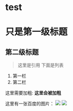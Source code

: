 # test
# 只是第一级标题
## 第二级标题
> 这里是引用
下面是列表
1. 第一栏
2. 第二栏

这里需要加粗:       **这里会被加粗**

这里有一张百度的图片：
![](https://www.baidu.com/img/bd_logo1.png?where=super)
![](https://timgsa.baidu.com/timg?image&quality=80&size=b9999_10000&sec=1562514513572&di=8ef5726b456a8e03e0358af0b07ccf09&imgtype=0&src=http%3A%2F%2Fpics2.xiaoma.com%2Fuploads%2Fallimg%2F141112%2F6786_141112170734_1.jpg)
